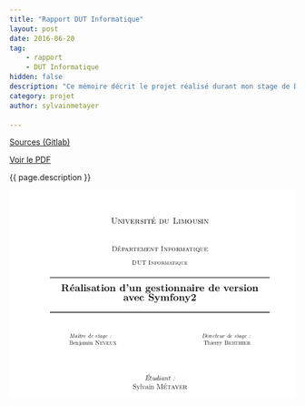 ```yaml
---
title: "Rapport DUT Informatique"
layout: post
date: 2016-06-20
tag: 
    - rapport
    - DUT Informatique
hidden: false
description: "Ce mémoire décrit le projet réalisé durant mon stage de DUT Informatique"
category: projet
author: sylvainmetayer

---
```


[Sources (Gitlab)](https://gitlab.com/ocyhc/memoire-dut-info/tree/master)

[Voir le PDF](https://gitlab.com/ocyhc/memoire-dut-info/blob/master/main.pdf)

{{ page.description }}

![Rapport de stage de DUT Informatique](/assets/images/projets/rapport_dut.png)
